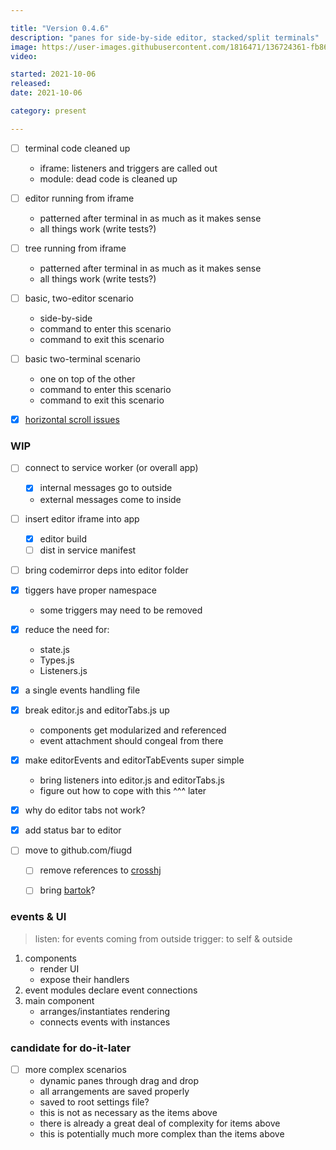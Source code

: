 ```yaml
---

title: "Version 0.4.6"
description: "panes for side-by-side editor, stacked/split terminals"
image: https://user-images.githubusercontent.com/1816471/136724361-fb869541-effb-40ce-b618-f86bec910acc.png
video:

started: 2021-10-06
released:
date: 2021-10-06

category: present

---
```


- [ ] terminal code cleaned up
	- iframe: listeners and triggers are called out
	- module: dead code is cleaned up
- [ ] editor running from iframe
	- patterned after terminal in as much as it makes sense
	- all things work (write tests?)
- [ ] tree running from iframe
	- patterned after terminal in as much as it makes sense
	- all things work (write tests?)
- [ ] basic, two-editor scenario
	- side-by-side
	- command to enter this scenario
	- command to exit this scenario
- [ ] basic two-terminal scenario
	- one on top of the other
	- command to enter this scenario
	- command to exit this scenario

- [X] [horizontal scroll issues](https://github.com/search?q=horizontal+repo%3Acrosshj%2Ffiug-beta+created%3A2021-10-19&type=Commits&ref=advsearch&l=&l=)

### WIP


- [ ] connect to service worker (or overall app)
	- [X] internal messages go to outside
	- external messages come to inside
- [ ] insert editor iframe into app
	- [X] editor build
	- [ ] dist in service manifest
- [ ] bring codemirror deps into editor folder

- [X] tiggers have proper namespace
	- some triggers may need to be removed
- [X] reduce the need for:
	- state.js
	- Types.js
	- Listeners.js
- [X] a single events handling file
- [X] break editor.js and editorTabs.js up
	- components get modularized and referenced
	- event attachment should congeal from there
- [X] make editorEvents and editorTabEvents super simple
	- bring listeners into editor.js and editorTabs.js
	- figure out how to cope with this ^^^ later
- [X] why do editor tabs not work?
- [X] add status bar to editor

- [ ] move to github.com/fiugd
	- [ ] remove references to [crosshj](https://github.com/fiugd/beta/search?q=crosshj)
	- [ ] bring [bartok](https://github.com/crosshj/bartok)?


### events & UI
> listen: for events coming from outside
> trigger: to self & outside

1. components
	- render UI
	- expose their handlers
2. event modules declare event connections
3. main component
	- arranges/instantiates rendering
	- connects events with instances

### candidate for do-it-later
- [ ] more complex scenarios
	- dynamic panes through drag and drop
	- all arrangements are saved properly
	- saved to root settings file?
	- this is not as necessary as the items above
	- there is already a great deal of complexity for items above
	- this is potentially much more complex than the items above